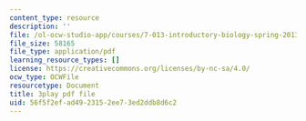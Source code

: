 ```yaml
---
content_type: resource
description: ''
file: /ol-ocw-studio-app/courses/7-013-introductory-biology-spring-2013/56f5f2efad4923152ee73ed2ddb8d6c2_svahhl-J4AY.pdf
file_size: 58165
file_type: application/pdf
learning_resource_types: []
license: https://creativecommons.org/licenses/by-nc-sa/4.0/
ocw_type: OCWFile
resourcetype: Document
title: 3play pdf file
uid: 56f5f2ef-ad49-2315-2ee7-3ed2ddb8d6c2
---
```

